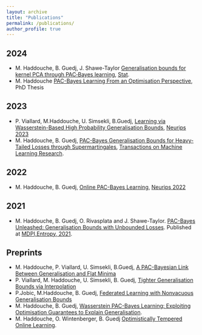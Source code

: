 ```yaml
---
layout: archive
title: "Publications"
permalink: /publications/
author_profile: true
---
```

## 2024
* M. Haddouche, B. Guedj, J. Shawe-Taylor [Generalisation bounds for kernel PCA through PAC‐Bayes learning](https://onlinelibrary.wiley.com/doi/epdf/10.1002/sta4.719), [Stat](https://onlinelibrary.wiley.com/journal/20491573).
* M. Haddouche [PAC-Bayes Learning From an Optimisation Perspective](..\files\139903_HADDOUCHE_2024_archivage-2.pdf), PhD Thesis 

## 2023
* P. Viallard, M.Haddouche, U. Simsekli, B.Guedj, [Learning via Wasserstein-Based High Probability Generalisation Bounds](https://proceedings.neurips.cc/paper_files/paper/2023/hash/af2bb2b2280d36f8842e440b4e275152-Abstract-Conference.html), [Neurips 2023](https://nips.cc/)
* M. Haddouche, B. Guedj, [PAC-Bayes Generalisation Bounds for Heavy-Tailed Losses through Supermartingales](https://openreview.net/pdf?id=qxrwt6F3sf), [Transactions on Machine Learning Research](https://jmlr.org/tmlr/).
  
## 2022
* M. Haddouche, B. Guedj, [Online PAC-Bayes Learning](https://proceedings.neurips.cc/paper_files/paper/2022/hash/a4d991d581accd2955a1e1928f4e6965-Abstract-Conference.html), [Neurips 2022](https://nips.cc/)

## 2021
* M. Haddouche, B. Guedj, O. Rivasplata and J. Shawe-Taylor. [PAC-Bayes Unleashed: Generalisation Bounds with Unbounded Losses](https://www.mdpi.com/1099-4300/23/10/1330). Published at [MDPI,Entropy, 2021](https://www.mdpi.com/journal/entropy). 



## Preprints
* M. Haddouche, P. Viallard, U. Simsekli, B.Guedj, [A PAC-Bayesian Link Between Generalisation and Flat Minima](https://arxiv.org/abs/2402.08508)
* P. Viallard, M. Haddouche, U. Simsekli, B. Guedj, [Tighter Generalisation Bounds via Interpolation](https://arxiv.org/abs/2402.05101)
* P.Jobic, M.Haddouche, B. Guedj, [Federated Learning with Nonvacuous Generalisation Bounds](https://arxiv.org/abs/2310.11203)
* M. Haddouche, B. Guedj, [Wasserstein PAC-Bayes Learning: Exploiting Optimisation Guarantees to Explain Generalisation](https://arxiv.org/abs/2304.07048).
* M. Haddouche, O. Wintenberger, B. Guedj [Optimistically Tempered Online Learning](https://arxiv.org/abs/2301.07530).
